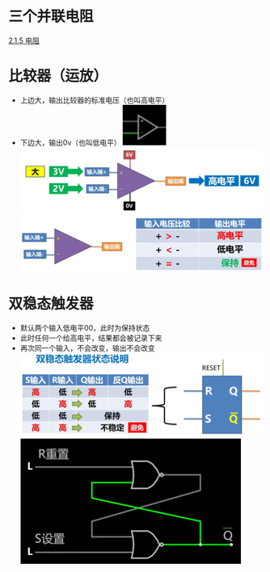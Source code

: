 # 三个并联电阻
[2.1.5 电阻](2.1.5%20电阻.md)

# 比较器（运放）
- 上边大，输出比较器的标准电压（也叫高电平）
- 下边大，输出0v（也叫低电平）
![](../photo/Pasted%20image%2020250803122728.png)
![](../photo/Pasted%20image%2020250803123733.png)
![](../photo/Pasted%20image%2020250803123913.png)

# 双稳态触发器
- 默认两个输入低电平00，此时为保持状态
- 此时任何一个给高电平，结果都会被记录下来
- 再次同一个输入，不会改变，输出不会改变
![](../photo/Pasted%20image%2020250803123949.png)
![](../photo/Pasted%20image%2020250803122924.png)